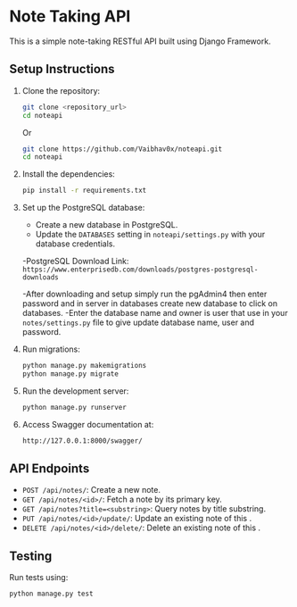 # Note Taking API

This is a simple note-taking RESTful API built using Django Framework.

## Setup Instructions

1. Clone the repository:
    ```bash
    git clone <repository_url>
    cd noteapi
    ```
    Or
    ```bash
    git clone https://github.com/Vaibhav0x/noteapi.git
    cd noteapi
    ```

2. Install the dependencies:
    ```bash
    pip install -r requirements.txt
    ```

3. Set up the PostgreSQL database:
    - Create a new database in PostgreSQL.
    - Update the `DATABASES` setting in `noteapi/settings.py` with your database credentials.

    -PostgreSQL Download Link: `https://www.enterprisedb.com/downloads/postgres-postgresql-downloads`

    -After downloading and setup simply run the pgAdmin4 then enter password and in server in databases create new database to click on databases.
    -Enter the database name and owner is user that use in your `notes/settings.py` file to give update database name, user and password. 

4. Run migrations:
    ```bash
    python manage.py makemigrations
    python manage.py migrate
    ```

5. Run the development server:
    ```bash
    python manage.py runserver
    ```

6. Access Swagger documentation at:
    ```bash
    http://127.0.0.1:8000/swagger/
    ```

## API Endpoints

- `POST /api/notes/`: Create a new note.
- `GET /api/notes/<id>/`: Fetch a note by its primary key.
- `GET /api/notes?title=<substring>`: Query notes by title substring.
- `PUT /api/notes/<id>/update/`: Update an existing note of this <id>.
- `DELETE /api/notes/<id>/delete/`: Delete an existing note of this <id>.

## Testing

Run tests using:
```bash
python manage.py test
